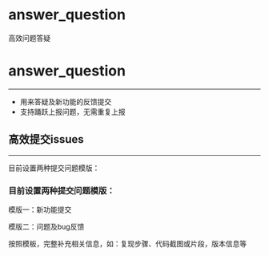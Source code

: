 # answer_question
高效问题答疑

# **answer_question**

---

- 用来答疑及新功能的反馈提交
- 支持踊跃上报问题，无需重复上报

## **高效提交issues**

---

目前设置两种提交问题模版：

### 目前设置两种提交问题模版：

模版一：新功能提交

模版二：问题及bug反馈

按照模板，完整补充相关信息，如：复现步骤、代码截图或片段，版本信息等
